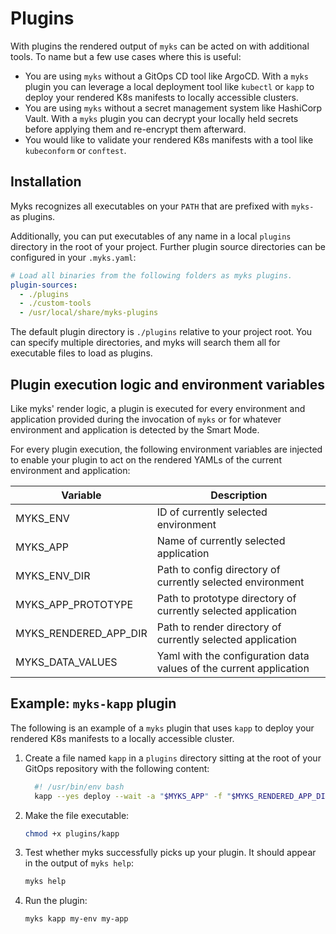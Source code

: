# Plugins

With plugins the rendered output of `myks` can be acted on with additional
tools. To name but a few use cases where this is useful:

- You are using `myks` without a GitOps CD tool like ArgoCD. With a `myks`
  plugin you can leverage a local deployment tool like `kubectl` or `kapp` to
  deploy your rendered K8s manifests to locally accessible clusters.
- You are using `myks` without a secret management system like HashiCorp Vault.
  With a `myks` plugin you can decrypt your locally held secrets before applying
  them and re-encrypt them afterward.
- You would like to validate your rendered K8s manifests with a tool like
  `kubeconform` or `conftest`.

## Installation

Myks recognizes all executables on your `PATH` that are prefixed with `myks-` as
plugins.

Additionally, you can put executables of any name in a local `plugins` directory
in the root of your project. Further plugin source directories can be configured
in your `.myks.yaml`:

```yaml
# Load all binaries from the following folders as myks plugins.
plugin-sources:
  - ./plugins
  - ./custom-tools
  - /usr/local/share/myks-plugins
```

The default plugin directory is `./plugins` relative to your project root. You
can specify multiple directories, and myks will search them all for executable
files to load as plugins.

## Plugin execution logic and environment variables

Like myks' render logic, a plugin is executed for every environment and
application provided during the invocation of `myks` or for whatever environment
and application is detected by the Smart Mode.

For every plugin execution, the following environment variables are injected to
enable your plugin to act on the rendered YAMLs of the current environment and
application:

| Variable              | Description                                                        |
| --------------------- | ------------------------------------------------------------------ |
| MYKS_ENV              | ID of currently selected environment                               |
| MYKS_APP              | Name of currently selected application                             |
| MYKS_ENV_DIR          | Path to config directory of currently selected environment         |
| MYKS_APP_PROTOTYPE    | Path to prototype directory of currently selected application      |
| MYKS_RENDERED_APP_DIR | Path to render directory of currently selected application         |
| MYKS_DATA_VALUES      | Yaml with the configuration data values of the current application |

## Example: `myks-kapp` plugin

The following is an example of a `myks` plugin that uses `kapp` to deploy your
rendered K8s manifests to a locally accessible cluster.

1. Create a file named `kapp` in a `plugins` directory sitting at the root of
   your GitOps repository with the following content:

   ```bash
     #! /usr/bin/env bash
     kapp --yes deploy --wait -a "$MYKS_APP" -f "$MYKS_RENDERED_APP_DIR"
   ```

1. Make the file executable:

   ```bash
   chmod +x plugins/kapp
   ```

1. Test whether myks successfully picks up your plugin. It should appear in the
   output of `myks help`:

   ```bash
   myks help
   ```

1. Run the plugin:

   ```bash
   myks kapp my-env my-app
   ```
